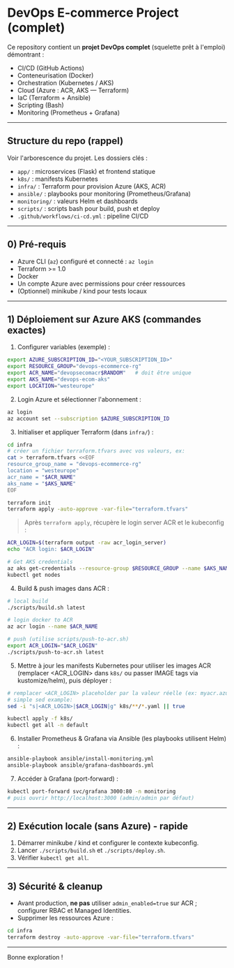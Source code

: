 
# DevOps E‑commerce Project (complet)

Ce repository contient un **projet DevOps complet** (squelette prêt à l'emploi) démontrant :
- CI/CD (GitHub Actions)
- Conteneurisation (Docker)
- Orchestration (Kubernetes / AKS)
- Cloud (Azure : ACR, AKS — Terraform)
- IaC (Terraform + Ansible)
- Scripting (Bash)
- Monitoring (Prometheus + Grafana)

---

## Structure du repo (rappel)
Voir l'arborescence du projet. Les dossiers clés :
- `app/` : microservices (Flask) et frontend statique
- `k8s/` : manifests Kubernetes
- `infra/` : Terraform pour provision Azure (AKS, ACR)
- `ansible/` : playbooks pour monitoring (Prometheus/Grafana)
- `monitoring/` : valeurs Helm et dashboards
- `scripts/` : scripts bash pour build, push et deploy
- `.github/workflows/ci-cd.yml` : pipeline CI/CD

---

## 0) Pré-requis
- Azure CLI (`az`) configuré et connecté : `az login`
- Terraform >= 1.0
- Docker
- Un compte Azure avec permissions pour créer ressources
- (Optionnel) minikube / kind pour tests locaux

---

## 1) Déploiement sur Azure AKS (commandes exactes)

1. Configurer variables (exemple) :
```bash
export AZURE_SUBSCRIPTION_ID="<YOUR_SUBSCRIPTION_ID>"
export RESOURCE_GROUP="devops-ecommerce-rg"
export ACR_NAME="devopsecomacr$RANDOM"   # doit être unique
export AKS_NAME="devops-ecom-aks"
export LOCATION="westeurope"
```

2. Login Azure et sélectionner l'abonnement :
```bash
az login
az account set --subscription $AZURE_SUBSCRIPTION_ID
```

3. Initialiser et appliquer Terraform (dans `infra/`) :
```bash
cd infra
# créer un fichier terraform.tfvars avec vos valeurs, ex:
cat > terraform.tfvars <<EOF
resource_group_name = "devops-ecommerce-rg"
location = "westeurope"
acr_name = "$ACR_NAME"
aks_name = "$AKS_NAME"
EOF

terraform init
terraform apply -auto-approve -var-file="terraform.tfvars"
```
> Après `terraform apply`, récupère le login server ACR et le kubeconfig :
```bash
ACR_LOGIN=$(terraform output -raw acr_login_server)
echo "ACR login: $ACR_LOGIN"

# Get AKS credentials
az aks get-credentials --resource-group $RESOURCE_GROUP --name $AKS_NAME
kubectl get nodes
```

4. Build & push images dans ACR :
```bash
# local build
./scripts/build.sh latest

# login docker to ACR
az acr login --name $ACR_NAME

# push (utilise scripts/push-to-acr.sh)
export ACR_LOGIN="$ACR_LOGIN"
./scripts/push-to-acr.sh latest
```

5. Mettre à jour les manifests Kubernetes pour utiliser les images ACR (remplacer <ACR_LOGIN> dans `k8s/` ou passer IMAGE tags via kustomize/helm), puis déployer :
```bash
# remplacer <ACR_LOGIN> placeholder par la valeur réelle (ex: myacr.azurecr.io)
# simple sed example:
sed -i "s|<ACR_LOGIN>|$ACR_LOGIN|g" k8s/**/*.yaml || true

kubectl apply -f k8s/
kubectl get all -n default
```

6. Installer Prometheus & Grafana via Ansible (les playbooks utilisent Helm) :
```bash
ansible-playbook ansible/install-monitoring.yml
ansible-playbook ansible/grafana-dashboards.yml
```

7. Accéder à Grafana (port-forward) :
```bash
kubectl port-forward svc/grafana 3000:80 -n monitoring
# puis ouvrir http://localhost:3000 (admin/admin par défaut)
```

---

## 2) Exécution locale (sans Azure) - rapide
1. Démarrer minikube / kind et configurer le contexte kubeconfig.
2. Lancer `./scripts/build.sh` et `./scripts/deploy.sh`.
3. Vérifier `kubectl get all`.

---

## 3) Sécurité & cleanup
- Avant production, **ne pas** utiliser `admin_enabled=true` sur ACR ; configurer RBAC et Managed Identities.
- Supprimer les ressources Azure :
```bash
cd infra
terraform destroy -auto-approve -var-file="terraform.tfvars"
```

---


Bonne exploration !
